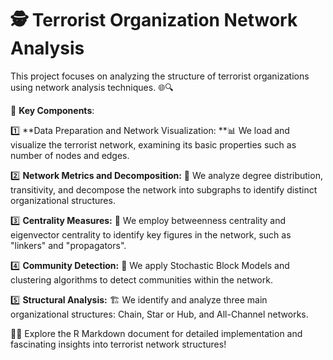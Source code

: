 
# 🕵️ Terrorist Organization Network Analysis
This project focuses on analyzing the structure of terrorist organizations using network analysis techniques. 🌐🔍

🔑 **Key Components**:

1️⃣ **Data Preparation and Network Visualization: **📊
We load and visualize the terrorist network, examining its basic properties such as number of nodes and edges.

2️⃣ **Network Metrics and Decomposition:** 🧮
We analyze degree distribution, transitivity, and decompose the network into subgraphs to identify distinct organizational structures.

3️⃣ **Centrality Measures:** 🎯
We employ betweenness centrality and eigenvector centrality to identify key figures in the network, such as "linkers" and "propagators".

4️⃣ **Community Detection:** 🔬
We apply Stochastic Block Models and clustering algorithms to detect communities within the network.

5️⃣ **Structural Analysis:**  🏗️
We identify and analyze three main organizational structures: Chain, Star or Hub, and All-Channel networks.


📘🔬 Explore the R Markdown document for detailed implementation and fascinating insights into terrorist network structures!
